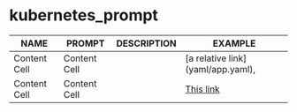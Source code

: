 # kubernetes_prompt

|     NAME      |     PROMPT    |  DESCRIPTION    |     EXAMPLE     |
| ------------- | ------------- |---------------- |---------------- |
| Content Cell  | Content Cell  |                 | [a relative link] (yaml/app.yaml),               |
| Content Cell  | Content Cell  |                 | [This link](http://example.net/)                |
